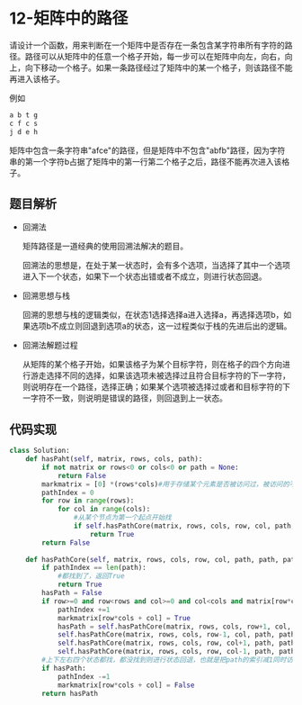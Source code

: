 # 12-矩阵中的路径

请设计一个函数，用来判断在一个矩阵中是否存在一条包含某字符串所有字符的路径。路径可以从矩阵中的任意一个格子开始，每一步可以在矩阵中向左，向右，向上，向下移动一个格子。如果一条路径经过了矩阵中的某一个格子，则该路径不能再进入该格子。

 例如

```python
a b t g
c f c s
j d e h
```

矩阵中包含一条字符串"afce"的路径，但是矩阵中不包含"abfb"路径，因为字符串的第一个字符b占据了矩阵中的第一行第二个格子之后，路径不能再次进入该格子。

## 题目解析

- 回溯法

  矩阵路径是一道经典的使用回溯法解决的题目。

  回溯法的思想是，在处于某一状态时，会有多个选项，当选择了其中一个选项进入下一个状态，如果下一个状态出错或者不成立，则进行状态回退。

- 回溯思想与栈

  回溯的思想与栈的逻辑类似，在状态1选择选择a进入选择a，再选择选项b，如果选项b不成立则回退到选项a的状态，这一过程类似于栈的先进后出的逻辑。

- 回溯法解题过程

  从矩阵的某个格子开始，如果该格子为某个目标字符，则在格子的四个方向进行游走选择不同的选择，如果该选项未被选择过且符合目标字符的下一字符，则说明存在一个路径，选择正确；如果某个选项被选择过或者和目标字符的下一字符不一致，则说明是错误的路径，则回退到上一状态。

## 代码实现

```python
class Solution:
    def hasPaht(self, matrix, rows, cols, path):
        if not matrix or rows<0 or cols<0 or path = None:
            return False
        markmatrix = [0] *(rows*cols)#用于存储某个元素是否被访问过，被访问的不可再被访问
        pathIndex = 0
        for row in range(rows):
            for col in range(cols):
                #从某个节点为第一个起点开始找
                if self.hasPathCore(matrix, rows, cols, row, col, path, pathIndex, markmatrix):
                    return True
        return False
    
    def hasPathCore(self, matrix, rows, cols, row, col, path, path, pathIndex, markmatrix):
        if pathIndex == len(path):
            #都找到了，返回True
            return True
        hasPath = False
        if row>=0 and row<rows and col>=0 and col<cols and matrix[row*cols +col] == path[pathIndex]
        	pathIndex +=1
            markmatrix[row*cols + col] = True
            hasPath = self.hasPathCore(matrix, rows, cols, row+1, col, path, path, pathIndex, markmatrix) or\ #向右
            self.hasPathCore(matrix, rows, cols, row-1, col, path, path, pathIndex, markmatrix)\or #x向左
            self.hasPathCore(matrix, rows, cols, row, col+1, path, path, pathIndex, markmatrix)\or #向下
            self.hasPathCore(matrix, rows, cols, row, col-1, path, path, pathIndex, markmatrix)\or #向上
        #上下左右四个状态都找，都没找到则进行状态回退，也就是把path的索引减1同时访问矩阵设置为未访问
        if hasPath:
            pathIndex -=1
            markmatrix[row*cols + col] = False
        return hasPath
            
```

